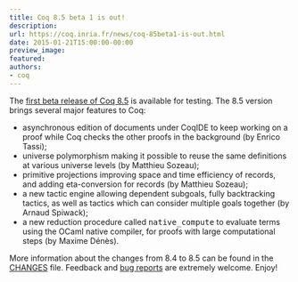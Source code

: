 ```yaml
---
title: Coq 8.5 beta 1 is out!
description:
url: https://coq.inria.fr/news/coq-85beta1-is-out.html
date: 2015-01-21T15:00:00-00:00
preview_image:
featured:
authors:
- coq
---
```



The <a href="https://coq.inria.fr/coq-85">first beta release of Coq 8.5</a> is available for
testing. The 8.5 version brings several major features to Coq:

<ul>
<li>asynchronous edition of documents under CoqIDE to keep working on a proof
  while Coq checks the other proofs in the background (by Enrico Tassi);</li>
<li>universe polymorphism making it possible to reuse the same definitions at
  various universe levels (by Matthieu Sozeau);</li>
<li>primitive projections improving space and time efficiency of records, and
  adding eta-conversion for records (by Matthieu Sozeau);</li>
 <li>a new tactic engine allowing dependent subgoals, fully backtracking
  tactics, as well as tactics which can consider multiple goals together (by
  Arnaud Spiwack);</li>
<li>a new reduction procedure called <tt>native_compute</tt> to evaluate terms
  using the OCaml native compiler, for proofs with large computational
  steps (by Maxime D&eacute;n&egrave;s).</li>
</ul>

More information about the changes from 8.4 to 8.5 can be found in
the <a href="https://coq.inria.fr/distrib/V8.5beta1/CHANGES">CHANGES</a> file. Feedback and
<a href="https://coq.inria.fr/bugs">bug reports</a> are extremely welcome. Enjoy!

 
